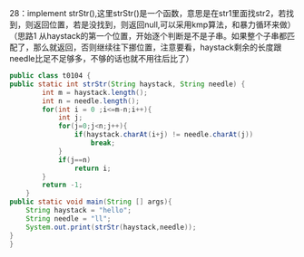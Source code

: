 28：implement strStr(),这里strStr()是一个函数，意思是在str1里面找str2，若找到，则返回位置，若是没找到，则返回null,可以采用kmp算法，和暴力循环来做）
（思路1  从haystack的第一个位置，开始逐个判断是不是子串。如果整个子串都匹配了，那么就返回，否则继续往下挪位置，注意要看，haystack剩余的长度跟needle比足不足够多，不够的话也就不用往后比了）
```java
public class t0104 {
public static int strStr(String haystack, String needle) {
        int m = haystack.length();
        int n = needle.length();
        for(int i = 0 ;i<=m-n;i++){
        	int j;
        	for(j=0;j<n;j++){
        		if(haystack.charAt(i+j) != needle.charAt(j))
        			break;
        	}
        	if(j==n)
        		return i;
        }
        return -1;
    }
public static void main(String [] args){
	String haystack = "hello";
	String needle = "ll";
	System.out.print(strStr(haystack,needle));
}
}

```
